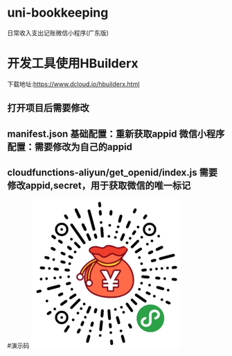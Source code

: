 # uni-bookkeeping
日常收入支出记账微信小程序(广东版)


# 开发工具使用HBuilderx
下载地址:https://www.dcloud.io/hbuilderx.html

## 打开项目后需要修改
## manifest.json   基础配置：重新获取appid  微信小程序配置：需要修改为自己的appid
## cloudfunctions-aliyun/get_openid/index.js   需要修改appid,secret，用于获取微信的唯一标记


#演示码
![image](static/小程序演示码.jpg)

